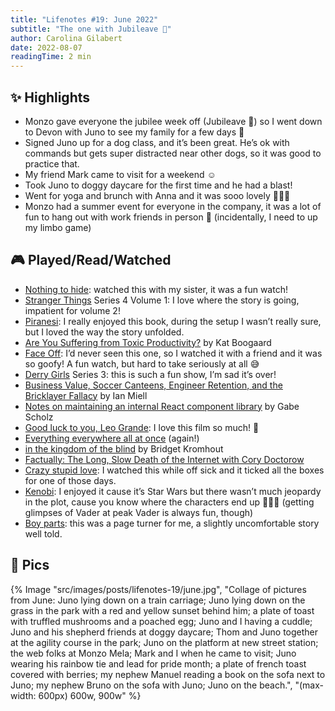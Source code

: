 ```yaml
---
title: "Lifenotes #19: June 2022"
subtitle: "The one with Jubileave 🌴"
author: Carolina Gilabert
date: 2022-08-07
readingTime: 2 min
---
```


## ✨ Highlights

- Monzo gave everyone the jubilee week off (Jubileave 🌴) so I went down to Devon with Juno to see my family for a few days 💛
- Signed Juno up for a dog class, and it’s been great. He’s ok with commands but gets super distracted near other dogs, so it was good to practice that.
- My friend Mark came to visit for a weekend ☺️
- Took Juno to doggy daycare for the first time and he had a blast!
- Went for yoga and brunch with Anna and it was sooo lovely 🧘🏼‍♀️
- Monzo had a summer event for everyone in the company, it was a lot of fun to hang out with work friends in person  🎉 (incidentally, I need to up my limbo game)

## 🎮 Played/Read/Watched

- [Nothing to hide](https://www.imdb.com/title/tt7489816/): watched this with my sister, it was a fun watch!
- [Stranger Things](https://www.imdb.com/title/tt4574334/) Series 4 Volume 1: I love where the story is going, impatient for volume 2!
- [Piranesi](https://uk.bookshop.org/books/piranesi-winner-of-the-women-s-prize-2021/9781526622433): I really enjoyed this book, during the setup I wasn’t really sure, but I loved the way the story unfolded.
- [Are You Suffering from Toxic Productivity?](https://paperform.co/blog/toxic-productivity/) by Kat Boogaard
- [Face Off](https://www.imdb.com/title/tt0119094/): I’d never seen this one, so I watched it with a friend and it was so goofy! A fun watch, but hard to take seriously at all 😅
- [Derry Girls](https://www.imdb.com/title/tt7120662/) Series 3: this is such a fun show, I’m sad it’s over!
- [Business Value, Soccer Canteens, Engineer Retention, and the Bricklayer Fallacy](https://zwischenzugs.com/2022/05/29/business-value-management-autonomy-and-engineer-retention/) by Ian Miell
- [Notes on maintaining an internal React component library](https://www.gabe.pizza/notes-on-component-libraries/) by Gabe Scholz
- [Good luck to you, Leo Grande](https://www.imdb.com/title/tt13352968/): I love this film so much! 💛
- [Everything everywhere all at once](https://www.imdb.com/title/tt6710474/) (again!)
- [in the kingdom of the blind](https://bridgetkromhout.com/blog/in-the-kingdom-of-the-blind/) by Bridget Kromhout
- [Factually: The Long, Slow Death of the Internet with Cory Doctorow](https://overcast.fm/+2t408mqdg)
- [Crazy stupid love](https://www.imdb.com/title/tt1570728/): I watched this while off sick and it ticked all the boxes for one of those days.
- [Kenobi](https://www.imdb.com/title/tt8466564/): I enjoyed it cause it’s Star Wars but there wasn’t much jeopardy in the plot, cause you know where the characters end up 🤷🏼‍♀️ (getting glimpses of Vader at peak Vader is always fun, though)
- [Boy parts](https://uk.bookshop.org/books/boy-parts/9781910312636): this was a page turner for me, a slightly uncomfortable story well told.

## 📸 Pics

{% Image "src/images/posts/lifenotes-19/june.jpg", "Collage of pictures from June: Juno lying down on a train carriage; Juno lying down on the grass in the park with a red and yellow sunset behind him; a plate of toast with truffled mushrooms and a poached egg; Juno and I having a cuddle; Juno and his shepherd friends at doggy daycare; Thom and Juno together at the agility course in the park; Juno on the platform at new street station; the web folks at Monzo Mela; Mark and I when he came to visit; Juno wearing his rainbow tie and lead for pride month; a plate of french toast covered with berries; my nephew Manuel reading a book on the sofa next to Juno; my nephew Bruno on the sofa with Juno; Juno on the beach.", "(max-width: 600px) 600w, 900w" %}